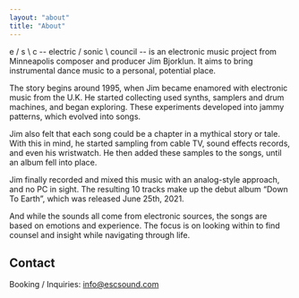 ```yaml
---
layout: "about"
title: "About"
---
```


e / s \ c -- electric / sonic \ council -- is an electronic music project from
Minneapolis composer and producer Jim Bjorklun. It aims to bring instrumental
dance music to a personal, potential place.

The story begins around 1995, when Jim became enamored with electronic music
from the U.K. He started collecting used synths, samplers and drum machines, and
began exploring. These experiments developed into jammy patterns, which evolved
into songs.

Jim also felt that each song could be a chapter in a mythical story or tale.
With this in mind, he started sampling from cable TV, sound effects records, and
even his wristwatch. He then added these samples to the songs, until an album
fell into place.

Jim finally recorded and mixed this music with an analog-style approach, and no
PC in sight. The resulting 10 tracks make up the debut album “Down To Earth”,
which was released June 25th, 2021.

And while the sounds all come from electronic sources, the songs are based on
emotions and experience. The focus is on looking within to find counsel and
insight while navigating through life.

## Contact
Booking / Inquiries: info@escsound.com
